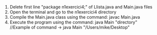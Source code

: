 1. Delete first line "package n1exercici4;" of Llista.java and Main.java files
2. Open the terminal and go to the n1exercici4 directory
3. Compile the Main.java class using the command:
   javac Main.java
4. Execute the program using the command:
   java Main "directory"    //Example of command -> java Main "/Users/mike/Desktop"